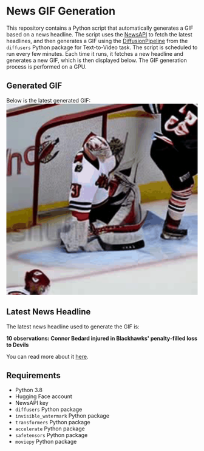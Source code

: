 # News GIF Generation
This repository contains a Python script that automatically generates a GIF based on a news headline. The script uses the [NewsAPI](https://newsapi.org/) to fetch the latest headlines, and then generates a GIF using the [DiffusionPipeline](https://github.com/huggingface/diffusers) from the `diffusers` Python package for Text-to-Video task.
The script is scheduled to run every few minutes. Each time it runs, it fetches a new headline and generates a new GIF, which is then displayed below. The GIF generation process is performed on a GPU.

## Generated GIF
Below is the latest generated GIF:
![Generated GIF](output.gif?raw=true&v=1704634401)

## Latest News Headline
The latest news headline used to generate the GIF is:

**10 observations: Connor Bedard injured in Blackhawks' penalty-filled loss to Devils**

You can read more about it [here](http://www.nbcsportschicago.com/nhl/chicago-blackhawks/10-observations-connor-bedard-injured-in-blackhawks-penalty-filled-loss-to-devils/530210/).

## Requirements
- Python 3.8
- Hugging Face account
- NewsAPI key
- `diffusers` Python package
- `invisible_watermark` Python package
- `transformers` Python package
- `accelerate` Python package
- `safetensors` Python package
- `moviepy` Python package
